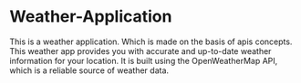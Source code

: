 # Weather-Application
This is a weather application. Which is made on the basis of apis concepts. This weather app provides you with accurate and up-to-date weather information for your location. It is built using the OpenWeatherMap API, which is a reliable source of weather data.

